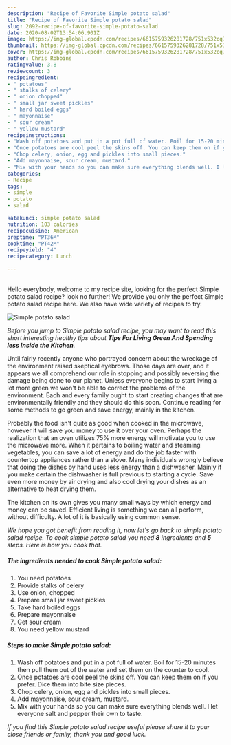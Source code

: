 ```yaml
---
description: "Recipe of Favorite Simple potato salad"
title: "Recipe of Favorite Simple potato salad"
slug: 2092-recipe-of-favorite-simple-potato-salad
date: 2020-08-02T13:54:06.901Z
image: https://img-global.cpcdn.com/recipes/6615759326281728/751x532cq70/simple-potato-salad-recipe-main-photo.jpg
thumbnail: https://img-global.cpcdn.com/recipes/6615759326281728/751x532cq70/simple-potato-salad-recipe-main-photo.jpg
cover: https://img-global.cpcdn.com/recipes/6615759326281728/751x532cq70/simple-potato-salad-recipe-main-photo.jpg
author: Chris Robbins
ratingvalue: 3.8
reviewcount: 3
recipeingredient:
- " potatoes"
- " stalks of celery"
- " onion chopped"
- " small jar sweet pickles"
- " hard boiled eggs"
- " mayonnaise"
- " sour cream"
- " yellow mustard"
recipeinstructions:
- "Wash off potatoes and put in a pot full of water. Boil for 15-20 minutes then pull them out of the water and set them on the counter to cool."
- "Once potatoes are cool peel the skins off. You can keep them on if you prefer. Dice them into bite size pieces."
- "Chop celery, onion, egg and pickles into small pieces."
- "Add mayonnaise, sour cream, mustard."
- "Mix with your hands so you can make sure everything blends well. I let everyone salt and pepper their own to taste."
categories:
- Recipe
tags:
- simple
- potato
- salad

katakunci: simple potato salad 
nutrition: 103 calories
recipecuisine: American
preptime: "PT36M"
cooktime: "PT42M"
recipeyield: "4"
recipecategory: Lunch

---
```

<br>
Hello everybody, welcome to my recipe site, looking for the perfect Simple potato salad recipe? look no further! We provide you only the perfect Simple potato salad recipe here. We also have wide variety of recipes to try.
<br>


![Simple potato salad](https://img-global.cpcdn.com/recipes/6615759326281728/751x532cq70/simple-potato-salad-recipe-main-photo.jpg)

<i>Before you jump to Simple potato salad recipe, you may want to read this short interesting healthy tips about 
<strong>Tips For Living Green And Spending less Inside the Kitchen</strong>.</i>
</br>

Until fairly recently anyone who portrayed concern about the wreckage of the environment raised skeptical eyebrows. Those days are over, and it appears we all comprehend our role in stopping and possibly reversing the damage being done to our planet. Unless everyone begins to start living a lot more green we won't be able to correct the problems of the environment. Each and every family ought to start creating changes that are environmentally friendly and they should do this soon. Continue reading for some methods to go green and save energy, mainly in the kitchen.

Probably the food isn't quite as good when cooked in the microwave, however it will save you money to use it over your oven. Perhaps the realization that an oven utilizes 75% more energy will motivate you to use the microwave more. When it pertains to boiling water and steaming vegetables, you can save a lot of energy and do the job faster with countertop appliances rather than a stove. Many individuals wrongly believe that doing the dishes by hand uses less energy than a dishwasher. Mainly if you make certain the dishwasher is full previous to starting a cycle. Save even more money by air drying and also cool drying your dishes as an alternative to heat drying them.

The kitchen on its own gives you many small ways by which energy and money can be saved. Efficient living is something we can all perform, without difficulty. A lot of it is basically using common sense.


<i>We hope you got benefit from reading it, now let's go back to simple potato salad recipe. To cook simple potato salad you need <strong>8</strong> ingredients and <strong>5</strong> steps. Here is how you cook that.
</i>

##### The ingredients needed to cook Simple potato salad:

1. You need  potatoes
1. Provide  stalks of celery
1. Use  onion, chopped
1. Prepare  small jar sweet pickles
1. Take  hard boiled eggs
1. Prepare  mayonnaise
1. Get  sour cream
1. You need  yellow mustard


##### Steps to make Simple potato salad:

1. Wash off potatoes and put in a pot full of water. Boil for 15-20 minutes then pull them out of the water and set them on the counter to cool.
1. Once potatoes are cool peel the skins off. You can keep them on if you prefer. Dice them into bite size pieces.
1. Chop celery, onion, egg and pickles into small pieces.
1. Add mayonnaise, sour cream, mustard.
1. Mix with your hands so you can make sure everything blends well. I let everyone salt and pepper their own to taste.


<i>If you find this Simple potato salad recipe useful please share it to your close friends or family, thank you and good luck.</i>
